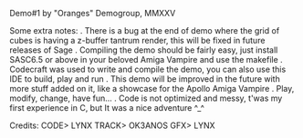 Demo#1 by "Oranges" Demogroup, MMXXV

Some extra notes:
. There is a bug at the end of demo where the grid of cubes is having a z-buffer tantrum render, this will be fixed in future releases of Sage
. Compiling the demo should be fairly easy, just install SASC6.5 or above in your beloved Amiga Vampire and use the makefile
. Codecraft was used to write and compile the demo, you can also use this IDE to build, play and run
. This demo will be improved in the future with more stuff added on it, like a showcase for the Apollo Amiga Vampire
. Play, modify, change, have fun...
. Code is not optimized and messy, t'was my first experience in C, but It was a nice adventure ^_^


Credits:
CODE> LYNX
TRACK> OK3ANOS
GFX> LYNX
